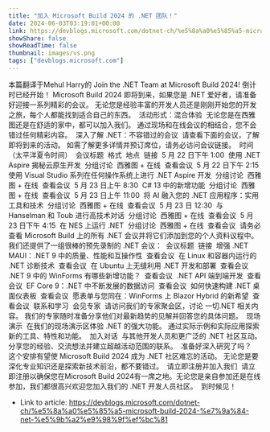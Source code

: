 ```yaml
---
title: "加入 Microsoft Build 2024 的 .NET 团队！"
date: 2024-06-03T03:19:01+00:00
link: https://devblogs.microsoft.com/dotnet-ch/%e5%8a%a0%e5%85%a5-microsoft-build-2024-%e7%9a%84-net-%e5%9b%a2%e9%98%9f%ef%bc%81
showShare: false
showReadTime: false
thumbnail: images/vs.png
tags: ["devblogs.microsoft.com"]
---
```

本篇翻译于Mehul Harry的 Join the .NET Team at Microsoft Build 2024! 倒计时已经开始！ Microsoft Build 2024 即将到来，如果您是 .NET 爱好者，请准备好迎接一系列精彩的会议。 无论您是经验丰富的开发人员还是刚刚开始您的开发之旅，每个人都能找到适合自己的东西。  活动形式：混合体验  无论您是在西雅图还是在舒适的家中，都可以加入我们。 通过现场和在线会议的相结合，您不会错过任何精彩内容。  深入了解 .NET：不容错过的会议  请查看下面的会议，了解即将到来的活动。 如需了解更多详情并预订席位，请务必访问会议链接。  时间（太平洋夏令时间）  会议标题  格式  地点  链接  5 月 22 日下午 1:00  使用 .NET Aspire 揭秘云原生开发  分组讨论  西雅图 + 在线  查看会议  5 月 22 日下午 2:15  使用 Visual Studio 系列在任何操作系统上进行 .NET Aspire 开发  分组讨论  西雅图 + 在线  查看会议  5 月 23 日上午 8:30  C# 13 中的新增功能  分组讨论  西雅图 + 在线  查看会议  5 月 23 日上午 11:00  将 AI 融入您的 .NET 应用程序：实用工具和技术  分组讨论  西雅图 + 在线  查看会议  5 月 23 日 12:30  与 Hanselman 和 Toub 进行高技术对话  分组讨论  西雅图 + 在线  查看会议  5 月 23 日下午 4:15  在 NES 上运行 .NET  分组讨论  西雅图 + 在线  查看会议  请务必查看 Microsoft Build 上的所有 .NET 会议并将它们添加到您的个人资料议程中。  我们还提供了一组很棒的预先录制的 .NET 会议：  会议标题  链接  增强 .NET MAUI：.NET 9 中的质量、性能和互操作性  查看会议  在 Linux 和容器内运行的 .NET 诊断技术  查看会议  在 Ubuntu 上无缝利用 .NET 开发和部署  查看会议  .NET 9 中的 WinForms 有哪些新增功能？  查看会议  .NET API 端到端开发  查看会议  EF Core 9：.NET 中不断发展的数据访问  查看会议  如何快速构建 .NET 桌面仪表板  查看会议  愿表单与您同在：WinForms 上 Blazor Hybrid 的新希望  查看会议  联系和学习  会见专家  请访问我们的专家聚会区，讨论 一切.NET 相关内容。 我们的专家随时准备分享他们对最新趋势的见解并回答您的具体问题。  现场演示  在我们的现场演示区体验 .NET 的强大功能。 通过实际示例和实际应用探索新的工具、特性和功能。  加入对话  与其他开发人员和更广泛的 .NET 社区互动。 分享您的经验、交流想法并建立超越活动范围的联系。  准备好深入研究了吗？  这个安排有望使 Microsoft Build 2024 成为 .NET 社区难忘的活动。 无论您是要深化专业知识还是探索新技术前沿，都不要错过。  请立即注册并加入我们  请立即注册以确保您在Microsoft Build 2024有一席之地。无论您是亲自参加还是在线参加，我们都很高兴欢迎您加入我们的 .NET 开发人员社区。  到时候见！

- Link to article: https://devblogs.microsoft.com/dotnet-ch/%e5%8a%a0%e5%85%a5-microsoft-build-2024-%e7%9a%84-net-%e5%9b%a2%e9%98%9f%ef%bc%81